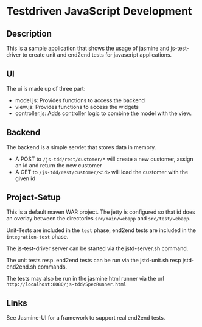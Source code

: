 Testdriven JavaScript Development
=====================

Description
-------------

This is a sample application that shows the usage of jasmine
and js-test-driver to create unit and end2end tests for javascript applications.

UI
---------
The ui is made up of three part:

- model.js: Provides functions to access the backend
- view.js: Provides functions to access the widgets
- controller.js: Adds controller logic to combine the model with the view.


Backend
-----------
The backend is a simple servlet that stores data in memory.

- A POST to `/js-tdd/rest/customer/*` will create a new customer, assign an id and return the new customer
- A GET to `/js-tdd/rest/customer/<id>` will load the customer with the given id

Project-Setup
-----------
This is a default maven WAR project. The jetty is configured so that id does an overlay between the
directories `src/main/webapp` and `src/test/webapp`.


Unit-Tests are included in the `test` phase,
end2end tests are included in the `integration-test` phase.

The js-test-driver server can be started via the jstd-server.sh command.

The unit tests resp. end2end tests can be run via the jstd-unit.sh resp jstd-end2end.sh commands.

The tests may also be run in the jasmine html runner via the url `http://localhost:8080/js-tdd/SpecRunner.html`

Links
-------------

See Jasmine-UI for a framework to support real end2end tests.
